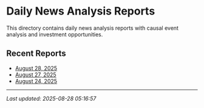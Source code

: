 # Daily News Analysis Reports

This directory contains daily news analysis reports with causal event analysis and investment opportunities.

## Recent Reports

- [August 28, 2025](2025-08-28.md)
- [August 27, 2025](2025-08-27.md)
- [August 24, 2025](2025-08-24.md)

---

*Last updated: 2025-08-28 05:16:57*
